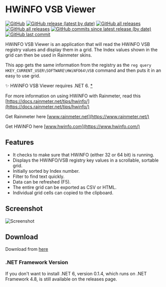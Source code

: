# HWiNFO VSB Viewer

[![GitHub](https://img.shields.io/github/license/Timthreetwelve/HWiNFO-VSB-Viewer?style=plastic)](https://github.com/Timthreetwelve/HWiNFO-VSB-Viewer/blob/main/LICENSE)
[![GitHub release (latest by date)](https://img.shields.io/github/v/release/Timthreetwelve/HWiNFO-VSB-Viewer?style=plastic)](https://github.com/Timthreetwelve/HWiNFO-VSB-Viewer/releases/latest) 
[![GitHub all releases](https://img.shields.io/github/downloads/Timthreetwelve/HWiNFO-VSB-Viewer/total?style=plastic)](https://github.com/Timthreetwelve/HWiNFO-VSB-Viewer/releases)
[![GitHub all releases](https://img.shields.io/github/downloads/Timthreetwelve/HWiNFO-VSB-Viewer/total?style=plastic)](https://github.com/Timthreetwelve/HWiNFO-VSB-Viewer/releases) 
[![GitHub commits since latest release (by date)](https://img.shields.io/github/commits-since/timthreetwelve/HWiNFO-VSB-Viewer/latest?style=plastic)](https://github.com/Timthreetwelve/HWiNFO-VSB-Viewer/commits/main)
[![GitHub last commit](https://img.shields.io/github/last-commit/timthreetwelve/HWiNFO-VSB-Viewer?style=plastic)](https://github.com/Timthreetwelve/HWiNFO-VSB-Viewer/commits/main)

HWiNFO VSB Viewer is an application that will read the HWiNFO VSB registry values and display them in a grid. The Index values shown in the grid can then be used in Rainmeter skins.

This app gets the same information from the registry as the `reg query HKEY_CURRENT_USER\SOFTWARE\HWiNFO64\VSB` command and then puts it in an easy to use grid. 

✨ HWiNFO VSB Viewer requires .NET 6. [*](#framework)

For more information on using HWiNFO with Rainmeter, read this [https://docs.rainmeter.net/tips/hwinfo/](https://docs.rainmeter.net/tips/hwinfo/)

Get Rainmeter here [www.rainmeter.net](https://www.rainmeter.net/) 

Get HWiNFO here [www.hwinfo.com](https://www.hwinfo.com/)

## Features
* It checks to make sure that HWiNFO (either 32 or 64 bit) is running.
* Displays the HWiNFO/VSB registry key values in a scrollable, sortable grid.
* Initially sorted by Index number.
* Filter to find text quickly.
* Data can be refreshed (F5).
* The entire grid can be exported as CSV or HTML.
* Individual grid cells can copied to the clipboard.

## Screenshot
![Screenshot](https://github.com/Timthreetwelve/HWiNFO-VSB-Viewer/blob/main/Images/HWiNFOVSBViewer2.png)

## Download
Download from [here](https://github.com/Timthreetwelve/HWiNFO-VSB-Viewer/releases) 

### <a name="framework" /> .NET Framework Version
If you don't want to install .NET 6, version 0.1.4, which runs on .NET Framework 4.8, is still available on the releases page.
